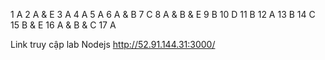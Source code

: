 1 A
2 A & E
3 A
4 A
5 A
6 A & B
7 C
8 A & B & E
9 B
10 D
11 B
12 A
13 B
14 C
15 B & E
16 A & B & C
17 A

Link truy cập lab Nodejs 
http://52.91.144.31:3000/
